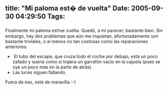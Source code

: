 title: "Mi paloma est� de vuelta"
Date: 2005-09-30 04:29:50
Tags: 
---
<p>Finalmente mi paloma estᠤe vuelta. Quedó, a mi parecer, bastante
bien. Sin embargo, hay dos problemas que aún me inquietan,
afortunadamente son bastante triviales, o al menos no tan costosas como
las reparaciones anteriores:</p>
<ul>
<li> El tubo del escape, que cruza todo el coche por debajo,
está un poco zafado y suena como si trajera un garrafón vacío en la
cajuela (pues se oye un poco más en la parte de atrás).</li>
<li>Las luces siguen fallando.</li>
</ul>
<p>
Fuera de eso, está de maravilla :-)<br/><br/><br/></p>
